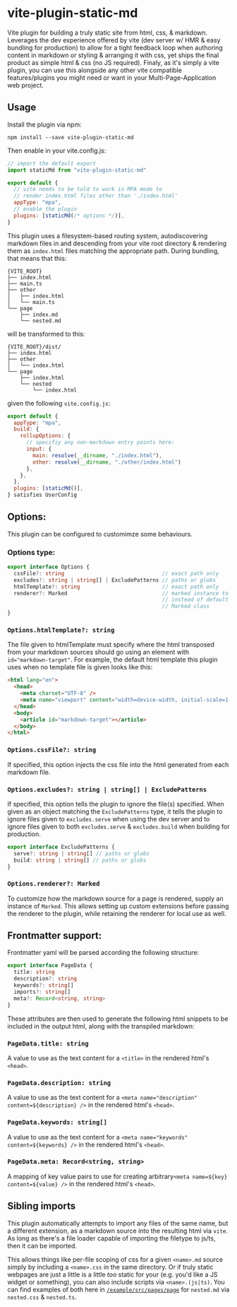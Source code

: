 # vite-plugin-static-md

Vite plugin for building a truly static site from html, css, & markdown.
Leverages the dev experience offered by vite (dev server w/ HMR & easy bundling for production) to allow for a tight feedback loop when authoring content in markdown or styling & arranging it with css, yet ships the final product as simple html & css (no JS required).
Finaly, as it's simply a vite plugin, you can use this alongside any other vite compatible features/plugins you might need or want in your Multi-Page-Application web project.

## Usage

Install the plugin via npm:

```
npm install --save vite-plugin-static-md
```

Then enable in your vite.config.js:

```javascript
// import the default export
import staticMd from "vite-plugin-static-md"

export default {
  // vite needs to be told to work in MPA mode to
  // render index.html files other than './index.html'
  appType: "mpa",
  // enable the plugin
  plugins: [staticMd(/* options */)],
}
```

This plugin uses a filesystem-based routing system, autodiscovering markdown files in and descending from your vite root directory & rendering them as `index.html` files matching the appropriate path.
During bundling, that means that this:

```
{VITE_ROOT}
├── index.html
├── main.ts
├── other
│   ├── index.html
│   └── main.ts
└── page
    ├── index.md
    └── nested.md
```

will be transformed to this:

```
{VITE_ROOT}/dist/
├── index.html
├── other
│   └── index.html
└── page
    ├── index.html
    └── nested
        └── index.html
```

given the following `vite.config.js`:

```javascript
export default {
  appType: "mpa",
  build: {
    rollupOptions: {
      // specifiy any non-markdown entry points here:
      input: {
        main: resolve(__dirname, "./index.html"),
        other: resolve(__dirname, "./other/index.html")
      },
    },
  },
  plugins: [staticMd()],
} satisfies UserConfig
```

## Options:

This plugin can be configured to customimze some behaviours.

### Options type:

```typescript
export interface Options {
  cssFile?: string                               // exact path only
  excludes?: string | string[] | ExcludePatterns // paths or globs
  htmlTemplate?: string                          // exact path only
  renderer?: Marked                              // marked instance to be used
                                                 // instead of default bare
                                                 // Marked class
}
```

### `Options.htmlTemplate?: string`

The file given to htmlTemplate must specify where the html transposed from your markdown sources should go using an element with `id="markdown-target"`.
For example, the default html template this plugin uses when no template file is given looks like this:

```html
<html lang="en">
  <head>
    <meta charset="UTF-8" />
    <meta name="viewport" content="width=device-width, initial-scale=1.0" />
  </head>
  <body>
    <article id="markdown-target"></article>
  </body>
</html>
```

### `Options.cssFile?: string`

If specified, this option injects the css file into the html generated from each markdown file.

### `Options.excludes?: string | string[] | ExcludePatterns`

If specified, this option tells the plugin to ignore the file(s) specified.
When given as an object matching the `ExcludePatterns` type, it tells the plugin to ignore files given to `excludes.serve` when using the dev server and to ignore files given to both `excludes.serve` & `excludes.build` when building for production.

```typescript
export interface ExcludePatterns {
  serve?: string | string[] // paths or globs
  build: string | string[] // paths or globs
}
```

### `Options.renderer?: Marked`

To customize how the markdown source for a page is rendered, supply an instance of `Marked`. This allows setting up custom extensions before passing the renderer to the plugin, while retaining the renderer for local use as well.

## Frontmatter support:

Frontmatter yaml will be parsed according the following structure:

```typescript
export interface PageData {
  title: string
  description?: string
  keywords?: string[]
  imports?: string[]
  meta?: Record<string, string>
}
```

These attributes are then used to generate the following html snippets to be included in the output html, along with the transpiled markdown:

### `PageData.title: string`

A value to use as the text content for a `<title>` in the rendered html's `<head>`.

### `PageData.description: string`

A value to use as the text content for a `<meta name="description" content=${description} />` in the rendered html's `<head>`.

### `PageData.keywords: string[]`

A value to use as the text content for a `<meta name="keywords" content=${keywords} />` in the rendered html's `<head>`.

### `PageData.meta: Record<string, string>`

A mapping of key value pairs to use for creating arbitrary`<meta name=${key} content=${value} />` in the rendered html's `<head>`.

## Sibling imports

This plugin automatically attempts to import any files of the same name, but a different extension, as a markdown source into the resulting html via `vite`.
As long as there's a file loader capable of importing the filetype to js/ts, then it can be imported.

This allows things like per-file scoping of css for a given `<name>.md` source simply by including a `<name>.css` in the same directory.
Or if truly static webpages are just a little is a little _too_ static for your (e.g. you'd like a JS widget or something), you can also include scripts via `<name>.(js|ts)`.
You can find examples of both here in [`/example/src/pages/page`](/example/src/pages/page) for `nested.md` via `nested.css` & `nested.ts`.
